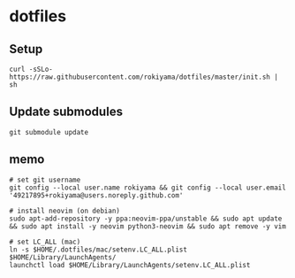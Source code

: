 # dotfiles

## Setup

    curl -sSLo- https://raw.githubusercontent.com/rokiyama/dotfiles/master/init.sh | sh

## Update submodules

    git submodule update

## memo

    # set git username
    git config --local user.name rokiyama && git config --local user.email '49217895+rokiyama@users.noreply.github.com'

    # install neovim (on debian)
    sudo apt-add-repository -y ppa:neovim-ppa/unstable && sudo apt update && sudo apt install -y neovim python3-neovim && sudo apt remove -y vim

    # set LC_ALL (mac)
    ln -s $HOME/.dotfiles/mac/setenv.LC_ALL.plist $HOME/Library/LaunchAgents/
    launchctl load $HOME/Library/LaunchAgents/setenv.LC_ALL.plist
